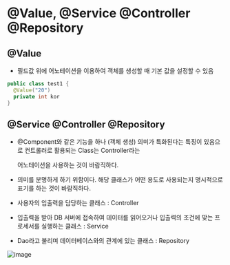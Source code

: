 # @Value, @Service @Controller @Repository

## @Value

- 필드값 위에 어노테이션을 이용하여 객체를 생성할 때 기본 값을 설정할 수 있음

~~~JAVA
public class test1 {
  @Value("20")
  private int kor
}
~~~

## @Service @Controller @Repository

- @Component와 같은 기능을 하나 (객체 생성) 의미가 특화된다는 특징이 있음으로 컨트롤러로 활용되는 Class는 Controller라는

  어노테이션을 사용하는 것이 바람직하다.

- 의미를 분명하게 하기 위함이다. 해당 클래스가 어떤 용도로 사용되는지 명시적으로 표기를 하는 것이 바람직하다.

- 사용자의 입출력을 담당하는 클래스 : Controller

- 입출력을 받아 DB 서버에 접속하여 데이터를 읽어오거나 입출력의 조건에 맞는 프로세서를 실행하는 클래스 : Service

- Dao라고 불리며 데이터베이스와의 관계에 있는 클래스 : Repository

![image](https://user-images.githubusercontent.com/68735491/110206918-048d7000-7ec4-11eb-9741-7131a70cd1d7.png)
